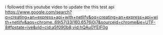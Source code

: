 i followed this youtube video to update the this test api https://www.google.com/search?q=creating+an+express+api+with+netlify&oq=creating+an+express+api+with+netlify&aqs=chrome..69i57j33i160.6576j0j7&sourceid=chrome&ie=UTF-8#fpstate=ive&vld=cid:a5f090b8,vid:hQAu0YEIF0g
